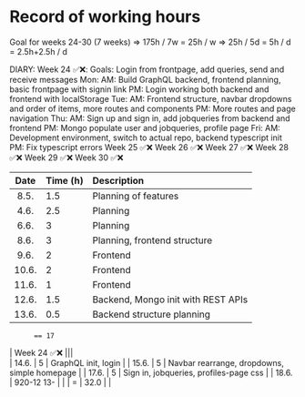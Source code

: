 # Record of working hours

Goal for weeks 24-30 (7 weeks)
  => 175h / 7w = 25h / w
  => 25h / 5d = 5h / d = 2.5h+2.5h / d

DIARY:
  Week 24 ✅❌: Goals: Login from frontpage, add queries, send and receive messages
    Mon: 
      AM: Build GraphQL backend, frontend planning, basic frontpage with signin link
      PM: Login working both backend and frontend with localStorage
    Tue:
      AM: Frontend structure, navbar dropdowns and order of items, more routes and components
      PM: More routes and page navigation
    Thu:
      AM: Sign up and sign in, add jobqueries from backend and frontend
      PM: Mongo populate user and jobqueries, profile page
    Fri:
      AM: Development environment, switch to actual repo, backend typescript init
      PM: Fix typescript errors
  Week 25 ✅❌
  Week 26 ✅❌
  Week 27 ✅❌
  Week 28 ✅❌
  Week 29 ✅❌
  Week 30 ✅❌

| Date  | Time (h)  | Description   |
| :----:|:-----     | :-----        |
| 8.5.  | 1.5       | Planning of features |
| 4.6.  | 2.5       | Planning |
| 6.6.  | 3         | Planning |
| 8.6.  | 3         | Planning, frontend structure |
| 9.6.  | 2         | Frontend |
| 10.6. | 2         | Frontend |
| 11.6. | 1         | Frontend |
| 12.6. | 1.5       | Backend, Mongo init with REST APIs |
| 13.6. | 0.5       | Backend structure planning |
          == 17
| Week 24 ✅❌ |||   
| 14.6. | 5   | GraphQL init, login |
| 15.6. | 5   | Navbar rearrange, dropdowns, simple homepage  |
| 17.6. | 5  | Sign in, jobqueries, profiles-page css |
| 18.6. | 920-12 13-  |  |
| =     | 32.0      |               |
